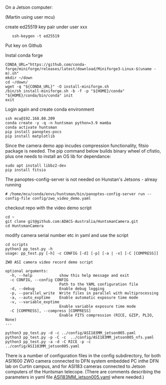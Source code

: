 On a Jetson computer: 

(Martin using user mcu)

create ed25519 key pair under user xxx
```
   ssh-keygen -t ed25519
```
Put key on Github


Instal conda forge
```
CONDA_URL="https://github.com/conda-forge/miniforge/releases/latest/download/Miniforge3-Linux-$(uname -m).sh"
mkdir ~/down
cd ~/down/
wget -q "${CONDA_URL}" -O install-miniforge.sh
/bin/sh install-miniforge.sh -b -f -p "${HOME}/conda"
"${HOME}/conda/bin/conda" init
exit
```
Login again and create conda environment

```
ssh mcu@192.168.80.209
conda create -y -q -n huntsman python=3.9 mamba
conda activate huntsman
pip install panoptes-pocs
pip install matplotlib
```
Since the camera demo app incudes compression functionality, fitsio package is needed.
The pip command below builds binary wheel of cfistio, plus one needs to install an OS lib for dependance:
```
sudo apt install libbz2-dev
pip install fitsio
```

The panoptes-config-server is not needed on Hunstan's Jetsons - alreay running
```
# /home/mcu/conda/envs/huntsman/bin/panoptes-config-server run --config-file config/zwo_video_demo.yaml
```

checkout repo with the video demo script
```
cd ~
git clone git@github.com:ADACS-Australia/HuntsmanCamera.git
cd HuntsmanCamera
```

modify camera serial number etc in yaml and use the script
```
cd scripts
python3 pp_test.py -h
usage: pp_test.py [-h] -c CONFIG [-d] [-p] [-a | -v] [-C [COMPRESS]]

ZWO ASI camera video record demo script

optional arguments:
  -h, --help            show this help message and exit
  -c CONFIG, --config CONFIG
                        Path to the YAML configuration file
  -d, --debug           Enable debug logging
  -p, --parallel_write  Write files in parallel with multiprocessing
  -a, --auto_exptime    Enable automatic exposure time mode
  -v, --variable_exptime
                        Enable variable exposure time mode
  -C [COMPRESS], --compress [COMPRESS]
                        Enable FITS compression (RICE, GZIP, PLIO, None)
---

python3 pp_test.py -d -c ../config/ASI183MM_jetson005.yaml
python3 pp_test.py -p -C -c  ../config/ASI183MM_jetson005_nfs.yaml
python3 pp_test.py -a -d -C RICE -p -c ../config/ASI183MM_jetson005.yaml
```
There is a number of configuration files in the config subdirectory, for both 
ASI1600 ZWO camera connected to DFN system embedded PC inthe DFN lab on Curtin campus, and for ASI183 cameras 
connected to Jetson computers of the Huntsman telecope. 
(There are comments describing the parameters in yaml file [ASI183MM_jetson005.yaml](config/ASI183MM_jetson005.yaml) where needed.)
